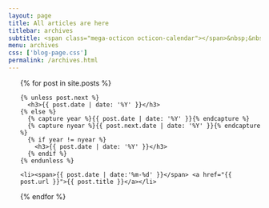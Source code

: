 ```yaml
---
layout: page
title: All articles are here
titlebar: archives
subtitle: <span class="mega-octicon octicon-calendar"></span>&nbsp;&nbsp;： &nbsp;&nbsp; <a href ="http://www.ityouknow.com/arch.html"><font color="#1A0DAB"></font></a>&nbsp;&nbsp; <a href ="http://www.ityouknow.com/life.html"><font color="#EB9439"></font></a>&nbsp;&nbsp; <a href ="http://www.ityouknow.com/docker.html"><font color="#1E90FF"></font></a>
menu: archives
css: ['blog-page.css']
permalink: /archives.html
---
```


<ul class="archives-list">
  {% for post in site.posts %}

    {% unless post.next %}
      <h3>{{ post.date | date: '%Y' }}</h3>
    {% else %}
      {% capture year %}{{ post.date | date: '%Y' }}{% endcapture %}
      {% capture nyear %}{{ post.next.date | date: '%Y' }}{% endcapture %}
      {% if year != nyear %}
        <h3>{{ post.date | date: '%Y' }}</h3>
      {% endif %}
    {% endunless %}

    <li><span>{{ post.date | date:'%m-%d' }}</span> <a href="{{ post.url }}">{{ post.title }}</a></li>
  {% endfor %}
</ul>